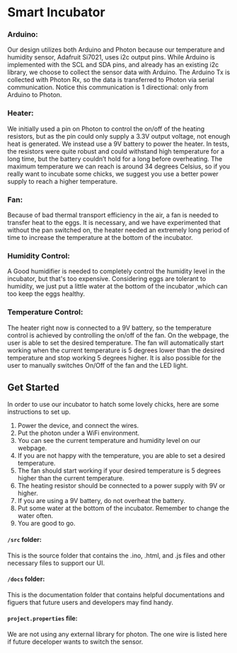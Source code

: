 # Smart Incubator

### Arduino: 
Our design utilizes both Arduino and Photon because our temperature and humidity sensor, Adafruit Si7021, uses i2c output pins. While Arduino is implemented with the SCL and SDA pins, and already has an existing i2c library, we choose to collect the sensor data with Arduino. The Arduino Tx is collected with Photon Rx, so the data is transferred to Photon via serial communication. Notice this communication is 1 directional: only from Arduino to Photon.

### Heater: 
We initially used a pin on Photon to control the on/off of the heating resistors, but as the pin could only supply a 3.3V output voltage, not enough heat is generated. We instead use a 9V battery to power the heater. In tests, the resistors were quite robust and could withstand high temperature for a long time, but the battery couldn’t hold for a long before overheating. The maximum temperature we can reach is around 34 degrees Celsius, so if you really want to incubate some chicks, we suggest you use a better power supply to reach a higher temperature. 

### Fan:
Because of bad thermal transport efficiency in the air, a fan is needed to transfer heat to the eggs. It is necessary, and we have experimented that without the pan switched on, the heater needed an extremely long period of time to increase the temperature at the bottom of the incubator. 

### Humidity Control: 
A Good humidifier is needed to completely control the humidity level in the incubator, but that's too expensive. Considering eggs are tolerant to humidity, we just put a little water at the bottom of the incubator ,which can too keep the eggs healthy.

### Temperature Control: 
The heater right now is connected to a 9V battery, so the temperature control is achieved by controlling the on/off of the fan. On the webpage, the user is able to set the desired temperature. The fan will automatically start working when the current temperature is 5 degrees lower than the desired temperature and stop working 5 degrees higher. It is also possible for the user to manually switches On/Off of the fan and the LED light.

## Get Started
In order to use our incubator to hatch some lovely chicks, here are some instructions to set up. 

1. Power the device, and connect the wires.
2. Put the photon under a WiFi environment.
3. You can see the current temperature and humidity level on our webpage.
4. If you are not happy with the temperature, you are able to set a desired temperature.
5. The fan should start working if your desired temperature is 5 degrees higher than the current temperature.
6. The heating resistor should be connected to a power supply with 9V or higher. 
7. If you are using a 9V battery, do not overheat the battery.
8. Put some water at the bottom of the incubator. Remember to change the water often.
9. You are good to go.
    
#### ```/src``` folder:  
This is the source folder that contains the .ino, .html, and .js files and other necessary files to support our UI.

#### ```/docs``` folder:  
This is the documentation folder that contains helpful documentations and figuers that future users and developers may find handy. 

#### ```project.properties``` file:
We are not using any external library for photon. The one wire is listed here if future deceloper wants to switch the sensor. 
